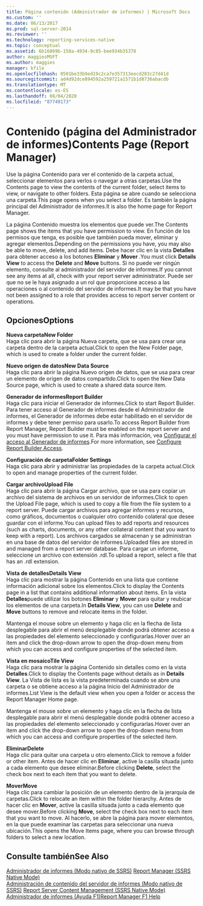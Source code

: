 ```yaml
---
title: Página contenido (Administrador de informes) | Microsoft Docs
ms.custom: ''
ms.date: 06/13/2017
ms.prod: sql-server-2014
ms.reviewer: ''
ms.technology: reporting-services-native
ms.topic: conceptual
ms.assetid: 6b16869b-158a-4934-9c85-bee934b35378
author: maggiesMSFT
ms.author: maggies
manager: kfile
ms.openlocfilehash: 0501be33b9ed19c2ca7e357313eecd283c27d41d
ms.sourcegitcommit: ad4d92dce894592a259721a1571b1d8736abacdb
ms.translationtype: MT
ms.contentlocale: es-ES
ms.lasthandoff: 08/04/2020
ms.locfileid: "87749173"
---
```

# <a name="contents-page-report-manager"></a><span data-ttu-id="fd361-102">Contenido (página del Administrador de informes)</span><span class="sxs-lookup"><span data-stu-id="fd361-102">Contents Page (Report Manager)</span></span>
  <span data-ttu-id="fd361-103">Use la página Contenido para ver el contenido de la carpeta actual, seleccionar elementos para verlos o navegar a otras carpetas.</span><span class="sxs-lookup"><span data-stu-id="fd361-103">Use the Contents page to view the contents of the current folder, select items to view, or navigate to other folders.</span></span> <span data-ttu-id="fd361-104">Esta página se abre cuando se selecciona una carpeta.</span><span class="sxs-lookup"><span data-stu-id="fd361-104">This page opens when you select a folder.</span></span> <span data-ttu-id="fd361-105">Es también la página principal del Administrador de informes.</span><span class="sxs-lookup"><span data-stu-id="fd361-105">It is also the home page for Report Manager.</span></span>  
  
 <span data-ttu-id="fd361-106">La página Contenido muestra los elementos que puede ver.</span><span class="sxs-lookup"><span data-stu-id="fd361-106">The Contents page shows the items that you have permission to view.</span></span> <span data-ttu-id="fd361-107">En función de los permisos que tenga, es posible que también pueda mover, eliminar y agregar elementos.</span><span class="sxs-lookup"><span data-stu-id="fd361-107">Depending on the permissions you have, you may also be able to move, delete, and add items.</span></span> <span data-ttu-id="fd361-108">Debe hacer clic en la vista **Detalles** para obtener acceso a los botones **Eliminar** y **Mover** .</span><span class="sxs-lookup"><span data-stu-id="fd361-108">You must click **Details View** to access the **Delete** and **Move** buttons.</span></span> <span data-ttu-id="fd361-109">Si no puede ver ningún elemento, consulte al administrador del servidor de informes.</span><span class="sxs-lookup"><span data-stu-id="fd361-109">If you cannot see any items at all, check with your report server administrator.</span></span> <span data-ttu-id="fd361-110">Puede ser que no se le haya asignado a un rol que proporcione acceso a las operaciones o al contenido del servidor de informes.</span><span class="sxs-lookup"><span data-stu-id="fd361-110">It may be that you have not been assigned to a role that provides access to report server content or operations.</span></span>  
  
## <a name="options"></a><span data-ttu-id="fd361-111">Opciones</span><span class="sxs-lookup"><span data-stu-id="fd361-111">Options</span></span>  
 <span data-ttu-id="fd361-112">**Nueva carpeta**</span><span class="sxs-lookup"><span data-stu-id="fd361-112">**New Folder**</span></span>  
 <span data-ttu-id="fd361-113">Haga clic para abrir la página Nueva carpeta, que se usa para crear una carpeta dentro de la carpeta actual.</span><span class="sxs-lookup"><span data-stu-id="fd361-113">Click to open the New Folder page, which is used to create a folder under the current folder.</span></span>  
  
 <span data-ttu-id="fd361-114">**Nuevo origen de datos**</span><span class="sxs-lookup"><span data-stu-id="fd361-114">**New Data Source**</span></span>  
 <span data-ttu-id="fd361-115">Haga clic para abrir la página Nuevo origen de datos, que se usa para crear un elemento de origen de datos compartido.</span><span class="sxs-lookup"><span data-stu-id="fd361-115">Click to open the New Data Source page, which is used to create a shared data source item.</span></span>  
  
 <span data-ttu-id="fd361-116">**Generador de informes**</span><span class="sxs-lookup"><span data-stu-id="fd361-116">**Report Builder**</span></span>  
 <span data-ttu-id="fd361-117">Haga clic para iniciar el Generador de informes.</span><span class="sxs-lookup"><span data-stu-id="fd361-117">Click to start Report Builder.</span></span> <span data-ttu-id="fd361-118">Para tener acceso al Generador de informes desde el Administrador de informes, el Generador de informes debe estar habilitado en el servidor de informes y debe tener permiso para usarlo.</span><span class="sxs-lookup"><span data-stu-id="fd361-118">To access Report Builder from Report Manager, Report Builder must be enabled on the report server and you must have permission to use it.</span></span> <span data-ttu-id="fd361-119">Para más información, vea [Configurar el acceso al Generador de informes](report-server/configure-report-builder-access.md).</span><span class="sxs-lookup"><span data-stu-id="fd361-119">For more information, see [Configure Report Builder Access](report-server/configure-report-builder-access.md).</span></span>  
  
 <span data-ttu-id="fd361-120">**Configuración de carpeta**</span><span class="sxs-lookup"><span data-stu-id="fd361-120">**Folder Settings**</span></span>  
 <span data-ttu-id="fd361-121">Haga clic para abrir y administrar las propiedades de la carpeta actual.</span><span class="sxs-lookup"><span data-stu-id="fd361-121">Click to open and manage properties of the current folder.</span></span>  
  
 <span data-ttu-id="fd361-122">**Cargar archivo**</span><span class="sxs-lookup"><span data-stu-id="fd361-122">**Upload File**</span></span>  
 <span data-ttu-id="fd361-123">Haga clic para abrir la página Cargar archivo, que se usa para copiar un archivo del sistema de archivos en un servidor de informes.</span><span class="sxs-lookup"><span data-stu-id="fd361-123">Click to open the Upload File page, which is used to copy a file from the file system to a report server.</span></span> <span data-ttu-id="fd361-124">Puede cargar archivos para agregar informes y recursos, como gráficos, documentos o cualquier otro contenido colateral que desee guardar con el informe.</span><span class="sxs-lookup"><span data-stu-id="fd361-124">You can upload files to add reports and resources (such as charts, documents, or any other collateral content that you want to keep with a report).</span></span> <span data-ttu-id="fd361-125">Los archivos cargados se almacenan y se administran en una base de datos del servidor de informes.</span><span class="sxs-lookup"><span data-stu-id="fd361-125">Uploaded files are stored in and managed from a report server database.</span></span> <span data-ttu-id="fd361-126">Para cargar un informe, seleccione un archivo con extensión .rdl.</span><span class="sxs-lookup"><span data-stu-id="fd361-126">To upload a report, select a file that has an .rdl extension.</span></span>  
  
 <span data-ttu-id="fd361-127">**Vista de detalles**</span><span class="sxs-lookup"><span data-stu-id="fd361-127">**Details View**</span></span>  
 <span data-ttu-id="fd361-128">Haga clic para mostrar la página Contenido en una lista que contiene información adicional sobre los elementos.</span><span class="sxs-lookup"><span data-stu-id="fd361-128">Click to display the Contents page in a list that contains additional information about items.</span></span> <span data-ttu-id="fd361-129">En la vista **Detalles**puede utilizar los botones **Eliminar** y **Mover** para quitar y reubicar los elementos de una carpeta.</span><span class="sxs-lookup"><span data-stu-id="fd361-129">In **Details View**, you can use **Delete** and **Move** buttons to remove and relocate items in the folder.</span></span>  
  
 <span data-ttu-id="fd361-130">Mantenga el mouse sobre un elemento y haga clic en la flecha de lista desplegable para abrir el menú desplegable donde podrá obtener acceso a las propiedades del elemento seleccionado y configurarlas.</span><span class="sxs-lookup"><span data-stu-id="fd361-130">Hover over an item and click the drop-down arrow to open the drop-down menu from which you can access and configure properties of the selected item.</span></span>  
  
 <span data-ttu-id="fd361-131">**Vista en mosaico**</span><span class="sxs-lookup"><span data-stu-id="fd361-131">**Tile View**</span></span>  
 <span data-ttu-id="fd361-132">Haga clic para mostrar la página Contenido sin detalles como en la vista **Detalles**.</span><span class="sxs-lookup"><span data-stu-id="fd361-132">Click to display the Contents page without details as in **Details View**.</span></span> <span data-ttu-id="fd361-133">La Vista de lista es la vista predeterminada cuando se abre una carpeta o se obtiene acceso a la página Inicio del Administrador de informes.</span><span class="sxs-lookup"><span data-stu-id="fd361-133">List View is the default view when you open a folder or access the Report Manager Home page.</span></span>  
  
 <span data-ttu-id="fd361-134">Mantenga el mouse sobre un elemento y haga clic en la flecha de lista desplegable para abrir el menú desplegable donde podrá obtener acceso a las propiedades del elemento seleccionado y configurarlas.</span><span class="sxs-lookup"><span data-stu-id="fd361-134">Hover over an item and click the drop-down arrow to open the drop-down menu from which you can access and configure properties of the selected item.</span></span>  
  
 <span data-ttu-id="fd361-135">**Eliminar**</span><span class="sxs-lookup"><span data-stu-id="fd361-135">**Delete**</span></span>  
 <span data-ttu-id="fd361-136">Haga clic para quitar una carpeta u otro elemento.</span><span class="sxs-lookup"><span data-stu-id="fd361-136">Click to remove a folder or other item.</span></span> <span data-ttu-id="fd361-137">Antes de hacer clic en **Eliminar**, active la casilla situada junto a cada elemento que desee eliminar.</span><span class="sxs-lookup"><span data-stu-id="fd361-137">Before clicking **Delete**, select the check box next to each item that you want to delete.</span></span>  
  
 <span data-ttu-id="fd361-138">**Mover**</span><span class="sxs-lookup"><span data-stu-id="fd361-138">**Move**</span></span>  
 <span data-ttu-id="fd361-139">Haga clic para cambiar la posición de un elemento dentro de la jerarquía de carpetas.</span><span class="sxs-lookup"><span data-stu-id="fd361-139">Click to relocate an item within the folder hierarchy.</span></span> <span data-ttu-id="fd361-140">Antes de hacer clic en **Mover**, active la casilla situada junto a cada elemento que desee mover.</span><span class="sxs-lookup"><span data-stu-id="fd361-140">Before clicking **Move**, select the check box next to each item that you want to move.</span></span> <span data-ttu-id="fd361-141">Al hacerlo, se abre la página para mover elementos, en la que puede examinar las carpetas para seleccionar una nueva ubicación.</span><span class="sxs-lookup"><span data-stu-id="fd361-141">This opens the Move Items page, where you can browse through folders to select a new location.</span></span>  
  
## <a name="see-also"></a><span data-ttu-id="fd361-142">Consulte también</span><span class="sxs-lookup"><span data-stu-id="fd361-142">See Also</span></span>  
 <span data-ttu-id="fd361-143">[Administrador de informes &#40;Modo nativo de SSRS&#41;](../../2014/reporting-services/report-manager-ssrs-native-mode.md) </span><span class="sxs-lookup"><span data-stu-id="fd361-143">[Report Manager  &#40;SSRS Native Mode&#41;](../../2014/reporting-services/report-manager-ssrs-native-mode.md) </span></span>  
 <span data-ttu-id="fd361-144">[Administración de contenido del servidor de informes &#40;Modo nativo de SSRS&#41;](report-server/report-server-content-management-ssrs-native-mode.md) </span><span class="sxs-lookup"><span data-stu-id="fd361-144">[Report Server Content Management &#40;SSRS Native Mode&#41;](report-server/report-server-content-management-ssrs-native-mode.md) </span></span>  
 [<span data-ttu-id="fd361-145">Administrador de informes (Ayuda F1)</span><span class="sxs-lookup"><span data-stu-id="fd361-145">Report Manager F1 Help</span></span>](../../2014/reporting-services/report-manager-f1-help.md)  
  
  
